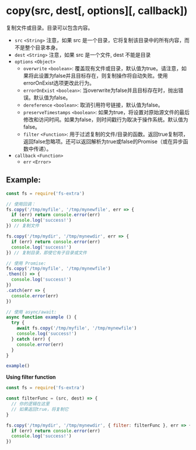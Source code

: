 # copy(src, dest[, options][, callback])

复制文件或目录。目录可以包含内容。

- `src` `<String>` 注意，如果 src 是一个目录，它将复制该目录中的所有内容，而不是整个目录本身。
- `dest` `<String>` 注意，如果 src 是一个文件, dest 不能是目录
- `options` `<Object>` 
   - `overwrite` `<boolean>`: 覆盖现有文件或目录，默认值为true。请注意，如果将此设置为false并且目标存在，则复制操作将自动失败。使用errorOnExist选项更改此行为。
   - `errorOnExist` `<boolean>`: 当overwrite为false并且目标存在时，抛出错误。默认值为false。
   - `dereference` `<boolean>`: 取消引用符号链接，默认值为false。
   - `preserveTimestamps` `<boolean>`: 如果为true，将设置对原始源文件的最后修改和访问时间。如果为false，则时间戳行为取决于操作系统。默认值为false。
   - `filter` `<Function>`: 用于过滤复制的文件/目录的函数。返回true复制项，返回false忽略项。还可以返回解析为true或false的Promise（或在异步函数中传递）。
- `callback` `<Function>` 
   - `err` `<Error>`

## Example:

```javascript
const fs = require('fs-extra')

// 使用回调：
fs.copy('/tmp/myfile', '/tmp/mynewfile', err => {
  if (err) return console.error(err)
  console.log('success!')
}) // 复制文件

fs.copy('/tmp/mydir', '/tmp/mynewdir', err => {
  if (err) return console.error(err)
  console.log('success!')
}) // 复制目录，即使它有子目录或文件

// 使用 Promise:
fs.copy('/tmp/myfile', '/tmp/mynewfile')
.then(() => {
  console.log('success!')
})
.catch(err => {
  console.error(err)
})

// 使用 async/await:
async function example () {
  try {
    await fs.copy('/tmp/myfile', '/tmp/mynewfile')
    console.log('success!')
  } catch (err) {
    console.error(err)
  }
}

example()
```

**Using filter function**

```javascript
const fs = require('fs-extra')

const filterFunc = (src, dest) => {
  // 你的逻辑在这里
  // 如果返回true，将复制它
}

fs.copy('/tmp/mydir', '/tmp/mynewdir', { filter: filterFunc }, err => {
  if (err) return console.error(err)
  console.log('success!')
})
```

